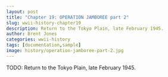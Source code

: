 ```yaml
---
layout: post
title: "Chapter 19: OPERATION JAMBOREE part 2"
slug: wwii-history-chapter19
description: Return to the Tokyo Plain, late February 1945.
author: Brent Jones
categories: wwii-history
tags: [documentation,sample]
image: history/operation-jamboree-part-2.jpg
---
```


TODO: Return to the Tokyo Plain, late February 1945.